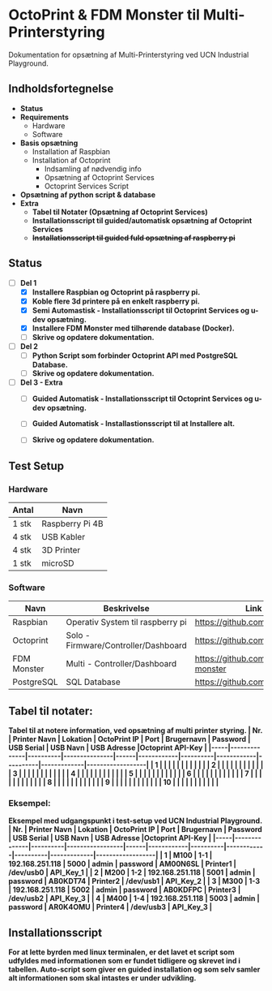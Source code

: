 # OctoPrint & FDM Monster til Multi-Printerstyring
Dokumentation for opsætning af Multi-Printerstyring ved UCN Industrial Playground.


## Indholdsfortegnelse


* <b>Status</b>
* <b>Requirements</b>
  * Hardware 
  * Software
* <b>Basis opsætning</b>
  * Installation af Raspbian
  * Installation af Octoprint
    * Indsamling af nødvendig info
    * Opsætning af Octoprint Services
    * Octoprint Services Script
* <b>Opsætning af python script & database
* <b>Extra</b>
  * Tabel til Notater (Opsætning af Octoprint Services)
  * Installationsscript til guided/automatisk opsætning af Octoprint Services
  * <s>Installationsscript til guided fuld opsætning af raspberry pi</s>


## Status
- [ ] Del 1
    - [x] Installere Raspbian og Octoprint på raspberry pi.
    - [x] Koble flere 3d printere på en enkelt raspberry pi.
    - [x] Semi Automastisk - Installationsscript til Octoprint Services og u-dev opsætning.
    - [x] Installere FDM Monster med tilhørende database (Docker).
    - [ ] Skrive og opdatere dokumentation.
- [ ] Del 2
    - [ ] Python Script som forbinder Octoprint API med PostgreSQL Database.
    - [ ] Skrive og opdatere dokumentation.
- [ ] Del 3 - Extra
    - [ ] Guided Automatisk - Installationsscript til Octoprint Services og u-dev opsætning.
    - [ ] Guided Automatisk - Installastionsscript til at Installere alt.
    - [ ] Skrive og opdatere dokumentation.


## Test Setup
### Hardware
| Antal | Navn            |
|-------|-----------------|
| 1 stk | Raspberry Pi 4B |
| 4 stk | USB Kabler      |
| 4 stk | 3D Printer      |
| 1 stk | microSD         |


### Software
| Navn        | Beskrivelse                          | Link                             |
|-------------|--------------------------------------|----------------------------------|
| Raspbian    | Operativ System til raspberry pi     | https://github.com/raspberrypi   |
| Octoprint   | Solo - Firmware/Controller/Dashboard | https://github.com/OctoPrint     |
| FDM Monster | Multi - Controller/Dashboard         | https://github.com/fdm-monster   |
| PostgreSQL  | SQL Database                         | https://github.com/postgres      |


## Tabel til notater:
Tabel til at notere information, ved opsætning af multi printer styring.
| Nr. | Printer Navn | Lokation | OctoPrint IP  | Port | Brugernavn | Password | USB Serial | USB Navn | USB Adresse |Octoprint API-Key |
|-----|--------------|----------|---------------|------|------------|----------|------------|----------|-------------|------------------|
| 1   |              |          |               |      |            |          |            |          |             |                  |
| 2   |              |          |               |      |            |          |            |          |             |                  |
| 3   |              |          |               |      |            |          |            |          |             |                  |
| 4   |              |          |               |      |            |          |            |          |             |                  |
| 5   |              |          |               |      |            |          |            |          |             |                  |
| 6   |              |          |               |      |            |          |            |          |             |                  |
| 7   |              |          |               |      |            |          |            |          |             |                  |
| 8   |              |          |               |      |            |          |            |          |             |                  |
| 9   |              |          |               |      |            |          |            |          |             |                  |
| 10  |              |          |               |      |            |          |            |          |             |                  |


### Eksempel:
Eksempel med udgangspunkt i test-setup ved UCN Industrial Playground.
| Nr. | Printer Navn | Lokation | OctoPrint IP    | Port | Brugernavn | Password | USB Serial | USB Navn | USB Adresse |Octoprint API-Key |
|-----|--------------|----------|-----------------|------|------------|----------|------------|----------|-------------|------------------|
| 1   | M100         | 1-1      | 192.168.251.118 | 5000 | admin      | password | AM00N6SL   | Printer1 | /dev/usb0   | API_Key_1        |
| 2   | M200         | 1-2      | 192.168.251.118 | 5001 | admin      | password | AB0KDT74   | Printer2 | /dev/usb1   | API_Key_2        |
| 3   | M300         | 1-3      | 192.168.251.118 | 5002 | admin      | password | AB0KDFPC   | Printer3 | /dev/usb2   | API_Key_3        |
| 4   | M400         | 1-4      | 192.168.251.118 | 5003 | admin      | password | AR0K4OMU   | Printer4 | /dev/usb3   | API_Key_3        |


## Installationsscript
For at lette byrden med linux terminalen, er det lavet et script som udfyldes med informationen som er fundet tidligere og skrevet ind i tabellen. Auto-script som giver en guided installation og som selv samler alt informationen som skal intastes er under udvikling.

